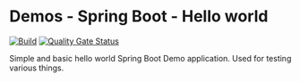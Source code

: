 # Demos - Spring Boot - Hello world
[![Build](https://github.com/unravellingtechnologies/demos-spring-boot-hello/actions/workflows/build.yml/badge.svg)](https://github.com/unravellingtechnologies/demos-spring-boot-hello/actions/workflows/build.yml)
[![Quality Gate Status](https://sonarcloud.io/api/project_badges/measure?project=unravellingtechnologies_demos-spring-boot-hello&metric=alert_status)](https://sonarcloud.io/dashboard?id=unravellingtechnologies_demos-spring-boot-hello)

Simple and basic hello world Spring Boot Demo application. Used for testing various things.
